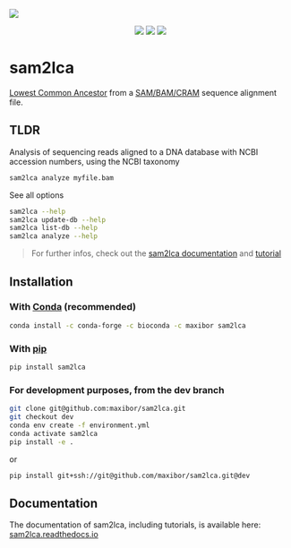 ![](docs/img/sam2lca_logo_text.png)

<p align="center">
    <a href="https://github.com/maxibor/sam2lca/actions"><img src="https://github.com/maxibor/sam2lca/workflows/sam2lca-CI/badge.svg"/></a>
    <a href="https://sam2lca.readthedocs.io"><img src="https://readthedocs.org/projects/sam2lca/badge/?version=latest"/></a>
    <a href="https://pypi.org/project/sam2lca"><img src="https://img.shields.io/badge/install%20with-pip-blue"/></a>
</p>

# sam2lca

[Lowest Common Ancestor](https://en.wikipedia.org/wiki/Lowest_common_ancestor) from a [SAM/BAM/CRAM](<https://en.wikipedia.org/wiki/SAM_(file_format>) sequence alignment file.

## TLDR

Analysis of sequencing reads aligned to a DNA database with NCBI accession numbers, using the NCBI taxonomy

```bash
sam2lca analyze myfile.bam
```

See all options

```bash
sam2lca --help
sam2lca update-db --help
sam2lca list-db --help
sam2lca analyze --help
```

> For further infos, check out the [sam2lca documentation](https://sam2lca.readthedocs.io) and [tutorial](https://sam2lca.readthedocs.io/en/latest/tutorial.html)

## Installation

### With [Conda](https://docs.conda.io/en/latest/) (recommended)

```bash
conda install -c conda-forge -c bioconda -c maxibor sam2lca
```

### With [pip](https://pypi.org/project/pip/)

```bash
pip install sam2lca
```

### For development purposes, from the dev branch

```bash
git clone git@github.com:maxibor/sam2lca.git
git checkout dev
conda env create -f environment.yml
conda activate sam2lca
pip install -e .
```

or

```bash
pip install git+ssh://git@github.com/maxibor/sam2lca.git@dev
```

## Documentation

The documentation of sam2lca, including tutorials, is available here: [sam2lca.readthedocs.io](https://sam2lca.readthedocs.io)
